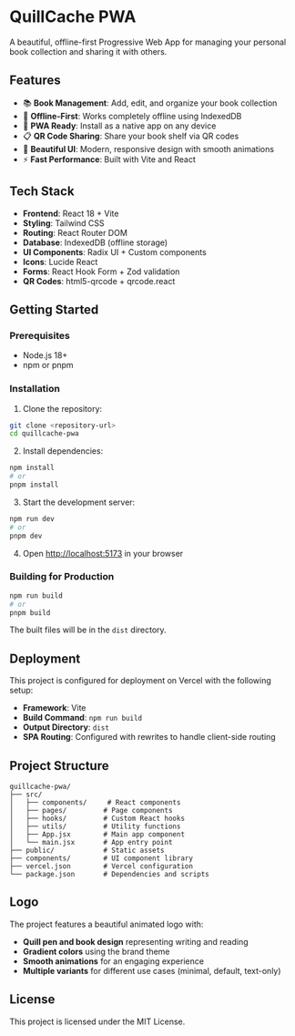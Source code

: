 # QuillCache PWA

A beautiful, offline-first Progressive Web App for managing your personal book collection and sharing it with others.

## Features

- 📚 **Book Management**: Add, edit, and organize your book collection
- 🔄 **Offline-First**: Works completely offline using IndexedDB
- 📱 **PWA Ready**: Install as a native app on any device
- 📋 **QR Code Sharing**: Share your book shelf via QR codes
- 🎨 **Beautiful UI**: Modern, responsive design with smooth animations
- ⚡ **Fast Performance**: Built with Vite and React

## Tech Stack

- **Frontend**: React 18 + Vite
- **Styling**: Tailwind CSS
- **Routing**: React Router DOM
- **Database**: IndexedDB (offline storage)
- **UI Components**: Radix UI + Custom components
- **Icons**: Lucide React
- **Forms**: React Hook Form + Zod validation
- **QR Codes**: html5-qrcode + qrcode.react

## Getting Started

### Prerequisites

- Node.js 18+ 
- npm or pnpm

### Installation

1. Clone the repository:
```bash
git clone <repository-url>
cd quillcache-pwa
```

2. Install dependencies:
```bash
npm install
# or
pnpm install
```

3. Start the development server:
```bash
npm run dev
# or
pnpm dev
```

4. Open [http://localhost:5173](http://localhost:5173) in your browser

### Building for Production

```bash
npm run build
# or
pnpm build
```

The built files will be in the `dist` directory.

## Deployment

This project is configured for deployment on Vercel with the following setup:

- **Framework**: Vite
- **Build Command**: `npm run build`
- **Output Directory**: `dist`
- **SPA Routing**: Configured with rewrites to handle client-side routing

## Project Structure

```
quillcache-pwa/
├── src/
│   ├── components/     # React components
│   ├── pages/         # Page components
│   ├── hooks/         # Custom React hooks
│   ├── utils/         # Utility functions
│   ├── App.jsx        # Main app component
│   └── main.jsx       # App entry point
├── public/            # Static assets
├── components/        # UI component library
├── vercel.json        # Vercel configuration
└── package.json       # Dependencies and scripts
```

## Logo

The project features a beautiful animated logo with:
- **Quill pen and book design** representing writing and reading
- **Gradient colors** using the brand theme
- **Smooth animations** for an engaging experience
- **Multiple variants** for different use cases (minimal, default, text-only)

## License

This project is licensed under the MIT License. 